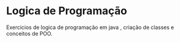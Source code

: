 # Logica de Programação 
Exercicios de logica de programação em java , criação de classes e conceitos de POO.
